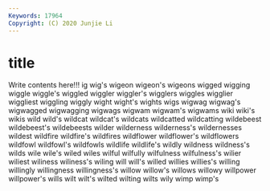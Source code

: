 ```yaml
---
Keywords: 17964
Copyright: (C) 2020 Junjie Li
---
```


# title

Write contents here!!!
ig 
wig's 
wigeon 
wigeon's 
wigeons
wigged 
wigging 
wiggle 
wiggle's 
wiggled 
wiggler 
wiggler's 
wigglers 
wiggles 
wigglier
wiggliest 
wiggling 
wiggly 
wight 
wight's 
wights 
wigs 
wigwag 
wigwag's 
wigwagged
wigwagging 
wigwags 
wigwam 
wigwam's 
wigwams 
wiki 
wiki's 
wikis 
wild 
wild's
wildcat 
wildcat's 
wildcats 
wildcatted 
wildcatting 
wildebeest 
wildebeest's 
wildebeests 
wilder 
wilderness
wilderness's 
wildernesses 
wildest 
wildfire 
wildfire's 
wildfires 
wildflower 
wildflower's 
wildflowers 
wildfowl
wildfowl's 
wildfowls 
wildlife 
wildlife's 
wildly 
wildness 
wildness's 
wilds 
wile 
wile's
wiled 
wiles 
wilful 
wilfully 
wilfulness 
wilfulness's 
wilier 
wiliest 
wiliness 
wiliness's
wiling 
will 
will's 
willed 
willies 
willies's 
willing 
willingly 
willingness 
willingness's
willow 
willow's 
willows 
willowy 
willpower 
willpower's 
wills 
wilt 
wilt's 
wilted
wilting 
wilts 
wily 
wimp 
wimp's 
